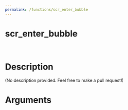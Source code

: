 ```yaml
---
permalink: /functions/scr_enter_bubble
---
```

# scr_enter_bubble  
&nbsp;  
# Description  
(No description provided. Feel free to make a pull request!) 
&nbsp;  
# Arguments


